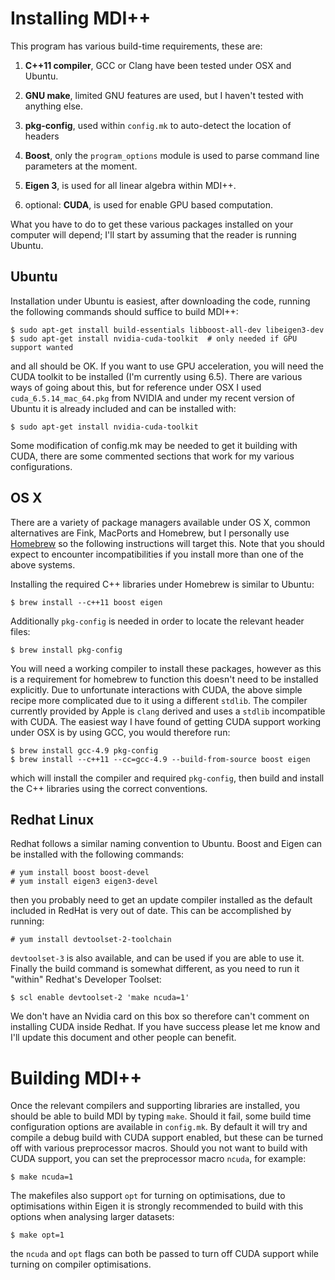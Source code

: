 # Installing MDI++ #

This program has various build-time requirements, these are:

1. **C++11 compiler**, GCC or Clang have been tested under OSX and
   Ubuntu.

2. **GNU make**, limited GNU features are used, but I haven't tested
   with anything else.

3. **pkg-config**, used within `config.mk` to auto-detect the location
   of headers

4. **Boost**, only the `program_options` module is used to parse command
   line parameters at the moment.

5. **Eigen 3**, is used for all linear algebra within MDI++.

6. optional: **CUDA**, is used for enable GPU based computation.

What you have to do to get these various packages installed on your
computer will depend; I'll start by assuming that the reader is
running Ubuntu.

## Ubuntu ##

Installation under Ubuntu is easiest, after downloading the code,
running the following commands should suffice to build MDI++:

    $ sudo apt-get install build-essentials libboost-all-dev libeigen3-dev
	$ sudo apt-get install nvidia-cuda-toolkit  # only needed if GPU support wanted

and all should be OK.  If you want to use GPU acceleration, you will
need the CUDA toolkit to be installed (I'm currently using 6.5).
There are various ways of going about this, but for reference under
OSX I used `cuda_6.5.14_mac_64.pkg` from NVIDIA and under my recent
version of Ubuntu it is already included and can be installed with:

    $ sudo apt-get install nvidia-cuda-toolkit

Some modification of config.mk may be needed to get it building with
CUDA, there are some commented sections that work for my various
configurations.

## OS X ##

There are a variety of package managers available under OS X, common
alternatives are Fink, MacPorts and Homebrew, but I personally use
[Homebrew](http://brew.sh/) so the following instructions will target
this.  Note that you should expect to encounter incompatibilities if
you install more than one of the above systems.

Installing the required C++ libraries under Homebrew is similar to
Ubuntu:

    $ brew install --c++11 boost eigen

Additionally `pkg-config` is needed in order to locate the relevant
header files:

	$ brew install pkg-config

You will need a working compiler to install these packages, however as
this is a requirement for homebrew to function this doesn't need to be
installed explicitly.  Due to unfortunate interactions with CUDA, the
above simple recipe more complicated due to it using a different
`stdlib`.  The compiler currently provided by Apple is `clang` derived
and uses a `stdlib` incompatible with CUDA.  The easiest way I have
found of getting CUDA support working under OSX is by using GCC, you
would therefore run:

    $ brew install gcc-4.9 pkg-config
    $ brew install --c++11 --cc=gcc-4.9 --build-from-source boost eigen

which will install the compiler and required `pkg-config`, then build
and install the C++ libraries using the correct conventions.

## Redhat Linux ##

Redhat follows a similar naming convention to Ubuntu.  Boost and Eigen
can be installed with the following commands:

    # yum install boost boost-devel
    # yum install eigen3 eigen3-devel

then you probably need to get an update compiler installed as the
default included in RedHat is very out of date.  This can be
accomplished by running:

	# yum install devtoolset-2-toolchain

`devtoolset-3` is also available, and can be used if you are able to
use it.  Finally the build command is somewhat different, as you need
to run it "within" Redhat's Developer Toolset:

	$ scl enable devtoolset-2 'make ncuda=1'

We don't have an Nvidia card on this box so therefore can't comment on
installing CUDA inside Redhat.  If you have success please let me know
and I'll update this document and other people can benefit.

# Building MDI++ #

Once the relevant compilers and supporting libraries are installed,
you should be able to build MDI by typing `make`.  Should it fail,
some build time configuration options are available in `config.mk`.
By default it will try and compile a debug build with CUDA support
enabled, but these can be turned off with various preprocessor macros.
Should you not want to build with CUDA support, you can set the
preprocessor macro `ncuda`, for example:

    $ make ncuda=1

The makefiles also support `opt` for turning on optimisations, due to
optimisations within Eigen it is strongly recommended to build with
this options when analysing larger datasets:

    $ make opt=1

the `ncuda` and `opt` flags can both be passed to turn off CUDA
support while turning on compiler optimisations.
